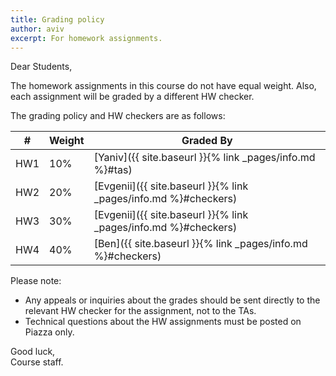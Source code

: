 ```yaml
---
title: Grading policy
author: aviv
excerpt: For homework assignments.
---
```


Dear Students,

The homework assignments in this course do not have equal weight.
Also, each assignment will be graded by a different HW checker.

The grading policy and HW checkers are as follows:


| #   | Weight | Graded By                                                       |
| -   | ------ | ---------                                                       |
| HW1 | 10%    | [Yaniv]({{ site.baseurl }}{% link _pages/info.md %}#tas)        |
| HW2 | 20%    | [Evgenii]({{ site.baseurl }}{% link _pages/info.md %}#checkers) |
| HW3 | 30%    | [Evgenii]({{ site.baseurl }}{% link _pages/info.md %}#checkers) |
| HW4 | 40%    | [Ben]({{ site.baseurl }}{% link _pages/info.md %}#checkers)     |


Please note:
- Any appeals or inquiries about the grades should be sent directly to the
  relevant HW checker for the assignment, not to the TAs. 
- Technical questions about the HW assignments must be posted on Piazza only.


Good luck,  
Course staff.


